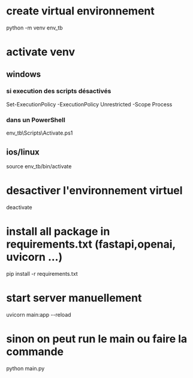 # create virtual environnement
python -m venv env_tb

# activate venv
## windows
### si execution des scripts désactivés
Set-ExecutionPolicy -ExecutionPolicy Unrestricted -Scope Process
### dans un PowerShell
env_tb\Scripts\Activate.ps1

## ios/linux
source env_tb/bin/activate

# desactiver l'environnement virtuel
deactivate

# install all package in requirements.txt (fastapi,openai, uvicorn ...)
pip install -r requirements.txt

# start server manuellement
uvicorn main:app --reload

# sinon on peut run le main ou faire la commande
python main.py
